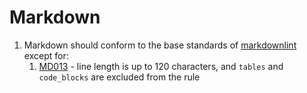 # Markdown

1. Markdown should conform to the base standards of
    [markdownlint](https://github.com/markdownlint/markdownlint/blob/master/docs/RULES.md) except for:
    1. [MD013](https://github.com/markdownlint/markdownlint/blob/master/docs/RULES.md#md013---line-length) -
        line length is up to 120 characters, and `tables` and `code_blocks` are excluded from the rule
